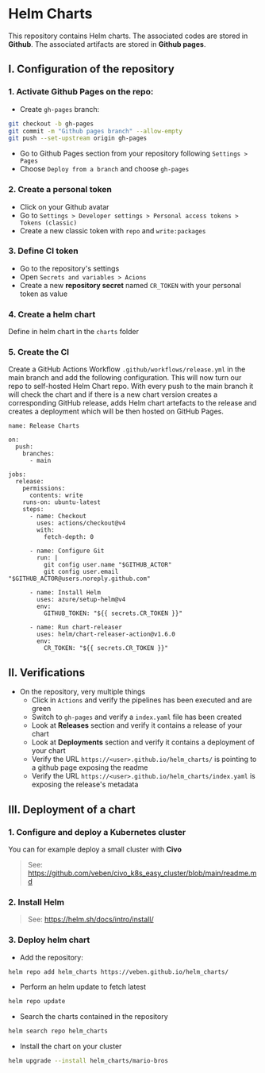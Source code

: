 # Helm Charts
This repository contains Helm charts.
The associated codes are stored in **Github**. The associated artifacts are stored in **Github pages**.

## I. Configuration of the repository
### 1. Activate Github Pages on the repo:
- Create `gh-pages` branch:
```sh
git checkout -b gh-pages
git commit -m "Github pages branch" --allow-empty
git push --set-upstream origin gh-pages
```
- Go to Github Pages section from your repository following `Settings > Pages`
- Choose `Deploy from a branch` and choose `gh-pages`

### 2. Create a personal token
- Click on your Github avatar
- Go to `Settings > Developer settings > Personal access tokens > Tokens (classic)`
- Create a new classic token with `repo` and `write:packages`

### 3. Define CI token
- Go to the repository's settings
- Open `Secrets and variables > Acions`
- Create a new **repository secret** named `CR_TOKEN` with your personal token as value

### 4. Create a helm chart
Define in helm chart in the `charts` folder

### 5. Create the CI
Create a GitHub Actions Workflow `.github/workflows/release.yml` in the main branch and add the following configuration. This will now turn our repo to self-hosted Helm Chart repo. With every push to the main branch it will check the chart and if there is a new chart version creates a corresponding GitHub release, adds Helm chart artefacts to the release and creates a deployment which will be then hosted on GitHub Pages.
```
name: Release Charts

on:
  push:
    branches:
      - main

jobs:
  release:
    permissions:
      contents: write
    runs-on: ubuntu-latest
    steps:
      - name: Checkout
        uses: actions/checkout@v4
        with:
          fetch-depth: 0

      - name: Configure Git
        run: |
          git config user.name "$GITHUB_ACTOR"
          git config user.email "$GITHUB_ACTOR@users.noreply.github.com"

      - name: Install Helm
        uses: azure/setup-helm@v4
        env:
          GITHUB_TOKEN: "${{ secrets.CR_TOKEN }}"

      - name: Run chart-releaser
        uses: helm/chart-releaser-action@v1.6.0
        env:
          CR_TOKEN: "${{ secrets.CR_TOKEN }}"
```

## II. Verifications
- On the repository, very multiple things
  - Click in `Actions` and verify the pipelines has been executed and are green
  - Switch to `gh-pages` and verify a `index.yaml` file has been created
  - Look at **Releases** section and verify it contains a release of your chart
  - Look at **Deployments** section and verify it contains a deployment of your chart
  - Verify the URL `https://<user>.github.io/helm_charts/` is pointing to a github page exposing the readme
  - Verify the URL `https://<user>.github.io/helm_charts/index.yaml` is exposing the release's metadata

## III. Deployment of a chart
### 1. Configure and deploy a Kubernetes cluster
You can for example deploy a small cluster with **Civo**
> See: https://github.com/veben/civo_k8s_easy_cluster/blob/main/readme.md

### 2. Install **Helm**
> See: https://helm.sh/docs/intro/install/

### 3. Deploy helm chart
- Add the repository:
```sh
helm repo add helm_charts https://veben.github.io/helm_charts/
```
- Perform an helm update to fetch latest
```sh
helm repo update
```
- Search the charts contained in the repository
```sh
helm search repo helm_charts
```
- Install the chart on your cluster
```sh
helm upgrade --install helm_charts/mario-bros
```